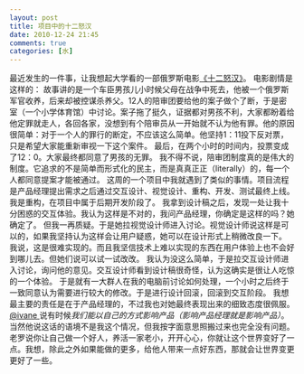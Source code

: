 ```yaml
---
layout: post
title: 项目中的十二怒汉
date: 2010-12-24 21:45
comments: true
categories: [水]
---
```

最近发生的一件事，让我想起大学看的一部俄罗斯电影<a href="http://movie.douban.com/subject/2027899/">《十二怒汉》</a>。
电影剧情是这样的：
故事讲的是一个车臣男孩儿小时候父母在战争中死去，他被一个俄罗斯军官收养，后来却被控谋杀养父。12人的陪审团要给他的案子做个了断，于是密室（一个小学体育馆）中讨论。案子拖了挺久，证据都对男孩不利，大家都盼着给他定罪就走人，各回各家，没想到有个陪审员从一开始就不认为他有罪。他的原因很简单：对于一个人的罪行的断定，不应该这么简单。他坚持1：11投下反对票，只是希望大家能重新审视一下这个案件。
最后，在两个小时的时间内，投票变成了12：0。大家最终都同意了男孩的无罪。
我不得不说，陪审团制度真的是伟大的制度。它追求的不是简单而形式化的民主，而是真真正正（literally）的，每一个人都同意提案才能被通过。
这周的一个项目中我就遇到了类似的事情。项目流程是产品经理提出需求之后通过交互设计、视觉设计、重构、开发、测试最终上线。我是重构，在项目中属于后期开发阶段了。
我拿到设计稿之后，发现一处让我十分困惑的交互体验。我认为这样是不对的，我问产品经理，你确定是这样的吗？她确定了。
但我一再质疑。于是她拉视觉设计师进入讨论。视觉设计师说这样是可以的，如果我坚持认为这样会让用户疑惑，她可以在设计形式上稍微改良一下。
我说，这是很难实现的。而且我坚信技术上难以实现的东西在用户体验上也不会好到哪儿去。但她们说可以试一试改改。
我认为没这么简单，于是拉交互设计师进入讨论，询问他的意见。交互设计师看到设计稿很奇怪，认为这确实是很让人吃惊的一个体验。
于是就有一大群人在我的电脑前讨论如何处理，一个小时之后终于一致同意认为需要进行较大的修改。于是进行设计回滚，回滚到交互阶段。
我想最主要的责任是在于产品经理的，不过我也对她最终表现出来的细致态度很佩服。
<a href="http://blog.ivane.net/">@ivane </a>说有时候<em>我们能以自己的方式影响产品（影响产品经理就是影响产品）</em>。当然他说这话的语境不是我这个情况，但我按字面意思照搬过来也完全没有问题。
老罗说你让自己做一个好人，养活一家老小，开开心心，你就让这个世界变好了一点。我想，除此之外如果能做的更多，给他人带来一点好东西，那就会让世界变更更好了一些。
